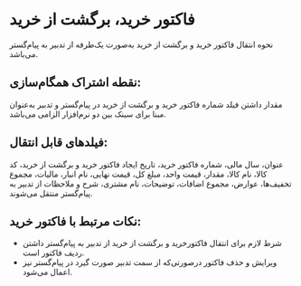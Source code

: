 # فاکتور خرید، برگشت از خرید

نحوه انتقال فاکتور خرید و برگشت از خرید به‌صورت یک‌طرفه از تدبیر به پیام‌گستر می‌باشد.

## نقطه اشتراک همگام‌سازی:

مقدار داشتن فیلد شماره فاکتور خرید و برگشت از خرید در پیام‌گستر و تدبیر به‌عنوان مبنا برای سینک بین دو نرم‌افزار الزامی می‌باشد. 

## فیلدهای قابل انتقال: 

عنوان، سال مالی، شماره فاکتور خرید، تاریخ ایجاد فاکتور خرید و برگشت از خرید، کد کالا، نام کالا، مقدار، قیمت واحد، مبلغ کل، قیمت نهایی، نام انبار، مالیات، مجموع تخفیف‌ها، عوارض، مجموع اضافات، توضیحات، نام مشتری، شرح و ملاحظات از تدبیر به پیام‌گستر منتقل می‌شوند.

## نکات مرتبط با فاکتور خرید:

- شرط لازم برای انتقال فاکتور‌خرید و برگشت از خرید از تدبیر به پیام‌گستر داشتن ردیف فاکتور است. 
- ویرایش و حذف فاکتور درصورتی‌که از سمت تدبیر صورت گیرد در پیام‌گستر نیز اعمال می‌شود.
